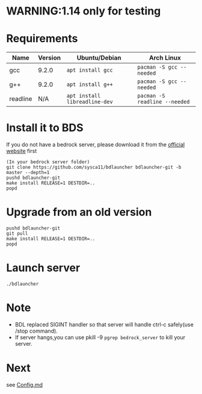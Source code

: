 # WARNING:1.14 only for testing

# Requirements

| Name | Version | Ubuntu/Debian | Arch Linux |
| - | - | - | - |
| gcc | 9.2.0 | `apt install gcc` | `pacman -S gcc --needed` |
| g++ | 9.2.0 | `apt install g++` | `pacman -S gcc --needed` |
| readline | N/A | `apt install libreadline-dev` | `pacman -S readline --needed` |

# Install it to BDS

If you do not have a bedrock server, please download it from the [official website](https://www.minecraft.net/download/server/bedrock/) first

```
(In your bedrock server folder)
git clone https://github.com/sysca11/bdlauncher bdlauncher-git -b master --depth=1
pushd bdlauncher-git
make install RELEASE=1 DESTDIR=..
popd
```

# Upgrade from an old version

```
pushd bdlauncher-git
git pull
make install RELEASE=1 DESTDIR=..
popd
```

# Launch server

`./bdlauncher`

# Note

* BDL replaced SIGINT handler so that server will handle ctrl-c safely(use /stop command).
* If server hangs,you can use pkill -9 `pgrep bedrock_server` to kill your server.

# Next

see [Config.md](Config.md)